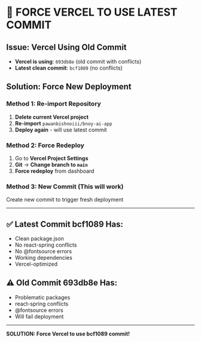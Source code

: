 # 🚀 FORCE VERCEL TO USE LATEST COMMIT

## Issue: Vercel Using Old Commit
- **Vercel is using**: `693db8e` (old commit with conflicts)
- **Latest clean commit**: `bcf1089` (no conflicts)

## Solution: Force New Deployment

### Method 1: Re-import Repository
1. **Delete current Vercel project**
2. **Re-import** `pawanbishnoiii/bnoy-ai-app`
3. **Deploy again** - will use latest commit

### Method 2: Force Redeploy
1. Go to **Vercel Project Settings**
2. **Git** → **Change branch to `main`**
3. **Force redeploy** from dashboard

### Method 3: New Commit (This will work)
Create new commit to trigger fresh deployment

---

## ✅ Latest Commit bcf1089 Has:
- Clean package.json
- No react-spring conflicts
- No @fontsource errors
- Working dependencies
- Vercel-optimized

## ⚠️ Old Commit 693db8e Has:
- Problematic packages
- react-spring conflicts
- @fontsource errors
- Will fail deployment

---

**SOLUTION: Force Vercel to use bcf1089 commit!**